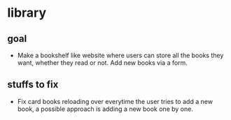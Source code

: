 # library

## goal

- Make a bookshelf like website where users can store all the books they want, whether they read or not. Add new books via a form.

## stuffs to fix

- Fix card books reloading over everytime the user tries to add a new book, a possible approach is adding a new book one by one.
